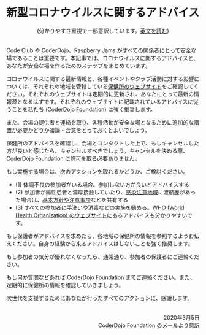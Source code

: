 # 新型コロナウイルスに関するアドバイス
<center>(分かりやすさ重視で一部意訳しています。<a href="covid-19_en">英文を読む</a>)</center>
<br/>

Code Club や CoderDojo、Raspberry Jams がすべての関係者にとって安全な場であることは重要です。本記事では、コロナウイルスに関するアドバイスと、あなたが安全な場を作るためのステップをまとめています。

<!--
It matters to us that Code Clubs, CoderDojos, and Raspberry Jams are safe spaces for everyone involved. This note provides advice on coronavirus and what steps you could take to help keep everyone safe. 
-->

コロナウイルスに関する最新情報と、各種イベントやクラブ活動に対する影響については、それぞれの地域を管轄している[保健所のウェブサイト](https://www.mhlw.go.jp/stf/seisakunitsuite/bunya/kenkou_iryou/kenkou/hokenjo/)をご確認してください。それぞれのウェブサイトは定期的に更新され、あなたにとって最新の情報源となるはずです。それぞれのウェブサイトに記載されているアドバイスに従うことを私たち (CoderDojo Foundation) は強く推奨します。

<!--
For the latest information on coronavirus and how it affects you and your club or event, please check the website of your local public health organisation. These organisations regularly update their websites and are your most up-to-date source of information. We strongly encourage you to defer to the advice on these websites. 
-->

また、会場の提供者と連絡を取り、各種活動が安全な場となるために追加的な措置が必要かどうか議論・合意をとっておくとよいでしょう。

<!--
You should also contact the venue where you host your club or event to discuss and agree what additional actions you could take to help keep everyone safe. 
-->

保健所のアドバイスを確認し、会場とコンタクトした上で、もしキャンセルした方が良いと感じたら、キャンセルすべきでしょう。キャンセルを決める際、CoderDojo Foundation に許可を取る必要ありません。

<!--
If, having checked your local public health advice and consulted your venue, you feel that it is right to cancel a club session or other event, you should do so. You do not need to contact anyone at the Raspberry Pi Foundation before making that decision.
-->

もし実施する場合は、次のアクションを取れるかどうか、ご検討ください。

<!--
If you decide to go ahead with your club session or event, then you should consider taking the following actions:
-->

- (1) 体調不良の参加者がいる場合、参加しない方が良いとアドバイスする
- (2) 参加者が陽性患者と濃厚接触していたり、[感染注意地域](https://www.anzen.mofa.go.jp/info/pcinfectionspothazardinfo_009.html)に渡航歴があった場合は、[基本方針や注意事項](https://www.mhlw.go.jp/stf/seisakunitsuite/bunya/0000164708_00001.html)などを共有する
- (3) すべての参加者に手洗いや消毒などの実施を勧める。[WHO (World Health Organization) のウェブサイト](https://www.who.int/emergencies/diseases/novel-coronavirus-2019/advice-for-public)にあるアドバイスも分かりやすいです。

<!--
1. Advise participants that they should not attend the club or event if they are feeling unwell.
2. Check your local public health organisation’s website for guidance on self-isolation if participants have for example travelled to an affected area or been in close contact with someone who has been diagnosed with coronavirus. Pass on that guidance to your participants.
3. Encourage all attendees to adopt good hygiene practices. The [World Health Organisation’s websiet](https://www.who.int/emergencies/diseases/novel-coronavirus-2019/advice-for-public) is a good starting point for finding information and advice about this.
-->

もし保護者がアドバイスを求めたら、各地域の保健所の情報を参照するようお伝えください。自身の経験から来るアドバイスはしないことを強く推奨します。

<!--
If a parent or carer asks you for advice about coronavirus, please refer them to their local public health organisation. We strongly advise you not to try to provide public health advice yourself.
-->

もし参加者の気分が優れなくなったら、通常通り、参加者の保護者にご連絡ください。

<!--
If a young person feels unwell while in your care, please contact their parent/carer as usual. 
-->

もし何か質問などあれば CoderDojo Foundation までご連絡ください。また、定期的に保健所の情報を確認していきましょう。

<!--
Please contact us if you have any questions, and remember to regularly check your local public health organisation’s website for coronavirus updates.
-->

次世代を支援するためにあなたが行ったすべてのアクションに、感謝します。

<!--
Thank you for everything you do to support the next generation of digital makers.
-->

<br>
<div align="right">
2020年3月5日<br>
CoderDojo Foundation のメールより意訳
</div>

